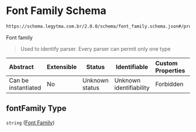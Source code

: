 # Font Family Schema

```txt
https://schema.legytma.com.br/2.0.0/schema/font_family.schema.json#/properties/fontFamily
```

Font family


> Used to identify parser. Every parser can permit only one type
>

| Abstract            | Extensible | Status         | Identifiable            | Custom Properties | Additional Properties | Access Restrictions | Defined In                                                                          |
| :------------------ | ---------- | -------------- | ----------------------- | :---------------- | --------------------- | ------------------- | ----------------------------------------------------------------------------------- |
| Can be instantiated | No         | Unknown status | Unknown identifiability | Forbidden         | Allowed               | none                | [text_style.schema.json\*](../schema/text_style.schema.json) |

## fontFamily Type

`string` ([Font Family](text_style-properties-font-family.md))
